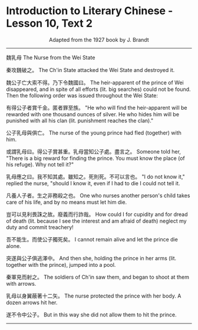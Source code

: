 # Introduction to Literary Chinese - Lesson 10, Text 2

<center>Adapted from the 1927 book by J. Brandt</center>

---

魏乳母
The Nurse from the Wei State

<!-- 秦攻魏破之魏公子亡大索不得乃下令魏國日有得公子者賞千金匿者罪至族公子乳母與俱亡或謂乳母曰得公子賞甚重乳母當知公子處盡言之乳母應之日我不知其處雖知之死則死不可以言也凡養人子者生之非務殺之也豈可以見利畏誅之故廢義而行詐哉吾不能生而使公子獨死突遂與公子俱逃澤中秦軍見而射之乳母以身翼蔽著十二矢遂不令中公子
The Ch'in State attacked the Wei State and destroyed it. The heir-apparent of the prince of Wei disappeared, and in spite of all efforts (lit. big searches) could not be found. Then the following order was issued throughout the Wei State: "He who will find the heir-apparent will be rewarded with one thousand ounces of silver. He who hides him will be punished with all his clan (lit. punishment reaches the clan)." The nurse of the young prince had fled (together) with him. Someone told her, "There is a big reward for finding the prince. You must know the place (of his refuge). Why not tell it?" "I do not know it," replied the nurse, "should I know it, even if I had to die I could not tell it. One who nurses another person's child takes care of his life, and by no means must let him die. How could I for cupidity and for dread of death (lit. because I see the interest and am afraid of death) neglect my duty and commit treachery! I cannot remain alive and let the prince die alone" And then she, holding the prince in her arms (lit. together with the prince), jumped into a pool. The soldiers of Ch'in saw them, and began to shoot at them with arrows. The nurse protected the prince with her body. A dozen arrows hit her, but in this way she did not allow them to hit the prince. -->

秦攻魏破之。
The Ch'in State attacked the Wei State and destroyed it.

魏公子亡大索不得。乃下令魏國曰。
The heir-apparent of the prince of Wei disappeared, and in spite of all efforts (lit. big searches) could not be found. Then the following order was issued throughout the Wei State:

有得公子者賞千金。匿者罪至族。
"He who will find the heir-apparent will be rewarded with one thousand ounces of silver. He who hides him will be punished with all his clan (lit. punishment reaches the clan)."

公子乳母與俱亡。
The nurse of the young prince had fled (together) with him.

或謂乳母曰。得公子賞甚重。乳母當知公子處。盡言之。
Someone told her, "There is a big reward for finding the prince. You must know the place (of his refuge). Why not tell it?"

乳母應之曰。我不知其處。雖知之。死則死。不可以言也。
"I do not know it," replied the nurse, "should I know it, even if I had to die I could not tell it.

凡養人子者。生之非務殺之也。
One who nurses another person's child takes care of his life, and by no means must let him die.

豈可以見利畏誅之故。廢義而行詐哉。
How could I for cupidity and for dread of death (lit. because I see the interest and am afraid of death) neglect my duty and commit treachery!

吾不能生。而使公子獨死矣。
I cannot remain alive and let the prince die alone.

突遂與公子俱逃澤中。
And then she, holding the prince in her arms (lit. together with the prince), jumped into a pool.

秦軍見而射之。
The soldiers of Ch'in saw them, and began to shoot at them with arrows.

乳母以身翼蔽著十二矢。
The nurse protected the prince with her body. A dozen arrows hit her.

遂不令中公子。
But in this way she did not allow them to hit the prince.

---
